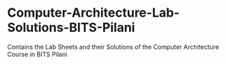 Computer-Architecture-Lab-Solutions-BITS-Pilani
===============================================

Contains the Lab Sheets and their Solutions of the Computer Architecture Course in BITS Pilani
